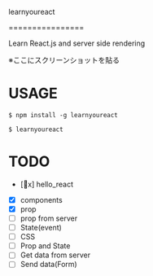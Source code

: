 learnyoureact

================

Learn React.js and server side rendering

※ここにスクリーンショットを貼る

# USAGE
`$ npm install -g learnyoureact`

`$ learnyoureact`

# TODO
- [x] hello_react
- [x] components
- [x] prop
- [ ] prop from server
- [ ] State(event)
- [ ] CSS
- [ ] Prop and State
- [ ] Get data from server
- [ ] Send data(Form) 